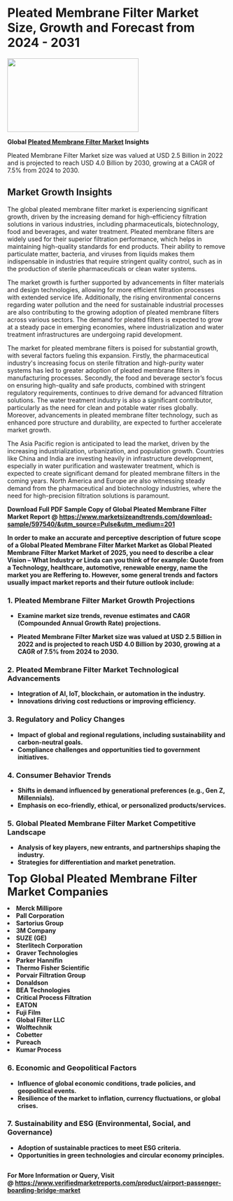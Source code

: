 <H1>Pleated Membrane Filter Market Size, Growth and Forecast from 2024 - 2031</H1><img class="aligncenter size-medium wp-image-584254" src="https://thirdeyenews.in/wp-content/uploads/2024/09/Global-Market-Research-300x168.jpeg" alt="" width="300" height="168" /><p><strong>Global&nbsp;<a href="https://www.marketsizeandtrends.com/download-sample/597540/&amp;utm_source=Pulse&amp;utm_medium=201">Pleated Membrane Filter Market</a> Insights</strong></p><p>Pleated Membrane Filter Market size was valued at USD 2.5 Billion in 2022 and is projected to reach USD 4.0 Billion by 2030, growing at a CAGR of 7.5% from 2024 to 2030.</p><p><h2>Market Growth Insights</h2> <p>The global pleated membrane filter market is experiencing significant growth, driven by the increasing demand for high-efficiency filtration solutions in various industries, including pharmaceuticals, biotechnology, food and beverages, and water treatment. Pleated membrane filters are widely used for their superior filtration performance, which helps in maintaining high-quality standards for end products. Their ability to remove particulate matter, bacteria, and viruses from liquids makes them indispensable in industries that require stringent quality control, such as in the production of sterile pharmaceuticals or clean water systems.</p> <p>The market growth is further supported by advancements in filter materials and design technologies, allowing for more efficient filtration processes with extended service life. Additionally, the rising environmental concerns regarding water pollution and the need for sustainable industrial processes are also contributing to the growing adoption of pleated membrane filters across various sectors. The demand for pleated filters is expected to grow at a steady pace in emerging economies, where industrialization and water treatment infrastructures are undergoing rapid development.</p> <p><strong></strong></p> <p>The market for pleated membrane filters is poised for substantial growth, with several factors fueling this expansion. Firstly, the pharmaceutical industry's increasing focus on sterile filtration and high-purity water systems has led to greater adoption of pleated membrane filters in manufacturing processes. Secondly, the food and beverage sector’s focus on ensuring high-quality and safe products, combined with stringent regulatory requirements, continues to drive demand for advanced filtration solutions. The water treatment industry is also a significant contributor, particularly as the need for clean and potable water rises globally. Moreover, advancements in pleated membrane filter technology, such as enhanced pore structure and durability, are expected to further accelerate market growth.</p> <p>The Asia Pacific region is anticipated to lead the market, driven by the increasing industrialization, urbanization, and population growth. Countries like China and India are investing heavily in infrastructure development, especially in water purification and wastewater treatment, which is expected to create significant demand for pleated membrane filters in the coming years. North America and Europe are also witnessing steady demand from the pharmaceutical and biotechnology industries, where the need for high-precision filtration solutions is paramount.</p> <p><strong></p><p><span class=""><strong>Download Full PDF Sample Copy of Global Pleated Membrane Filter Market Report</strong> @ <a href="https://www.marketsizeandtrends.com/download-sample/597540/&amp;utm_source=Pulse&amp;utm_medium=201" target="_blank">https://www.marketsizeandtrends.com/download-sample/597540/&amp;utm_source=Pulse&amp;utm_medium=201</a></span></p><p>In order to make an accurate and perceptive description of future scope of a Global&nbsp;Pleated Membrane Filter Market Market as Global&nbsp;Pleated Membrane Filter Market Market of 2025, you need to describe a clear Vision &ndash; What Industry or Linda can you think of for example: Quote from a Technology, healthcare, automotive, renewable energy, name the market you are Reffering to. However, some general trends and factors usually impact market reports and their future outlook include:</p><h3>1.&nbsp;<strong>Pleated Membrane Filter Market Growth Projections</strong></h3><ul><li>Examine market size trends, revenue estimates and CAGR (Compounded Annual Growth Rate) projections.</li><li><p>Pleated Membrane Filter Market size was valued at USD 2.5 Billion in 2022 and is projected to reach USD 4.0 Billion by 2030, growing at a CAGR of 7.5% from 2024 to 2030.</p></li></ul><h3>2.&nbsp;<strong>Pleated Membrane Filter Market Technological Advancements</strong></h3><ul><li>Integration of AI, IoT, blockchain, or automation in the industry.</li><li>Innovations driving cost reductions or improving efficiency.</li></ul><h3>3.&nbsp;<strong>Regulatory and Policy Changes</strong></h3><ul><li>Impact of global and regional regulations, including sustainability and carbon-neutral goals.</li><li>Compliance challenges and opportunities tied to government initiatives.</li></ul><h3>4.&nbsp;<strong>Consumer Behavior Trends</strong></h3><ul><li>Shifts in demand influenced by generational preferences (e.g., Gen Z, Millennials).</li><li>Emphasis on eco-friendly, ethical, or personalized products/services.</li></ul><h3>5.&nbsp;<strong>Global Pleated Membrane Filter Market Competitive Landscape</strong></h3><ul><li>Analysis of key players, new entrants, and partnerships shaping the industry.</li><li>Strategies for differentiation and market penetration.</li></ul><p data-pm-slice="1 1 []"><span style="color: inherit; font-family: inherit; font-size: 25px;">Top Global Pleated Membrane Filter Market Companies</span></p><div class="" data-test-id=""><p><li> Merck Millipore</li><li> Pall Corporation</li><li> Sartorius Group</li><li> 3M Company</li><li> SUZE (GE)</li><li> Sterlitech Corporation</li><li> Graver Technologies</li><li> Parker Hannifin</li><li> Thermo Fisher Scientific</li><li> Porvair Filtration Group</li><li> Donaldson</li><li> BEA Technologies</li><li> Critical Process Filtration</li><li> EATON</li><li> Fuji Film</li><li> Global Filter LLC</li><li> Wolftechnik</li><li> Cobetter</li><li> Pureach</li><li> Kumar Process</li></p></div><h3>6.&nbsp;<strong>Economic and Geopolitical Factors</strong></h3><ul><li>Influence of global economic conditions, trade policies, and geopolitical events.</li><li>Resilience of the market to inflation, currency fluctuations, or global crises.</li></ul><h3>7.&nbsp;<strong>Sustainability and ESG (Environmental, Social, and Governance)</strong></h3><ul><li>Adoption of sustainable practices to meet ESG criteria.</li><li>Opportunities in green technologies and circular economy principles.</li></ul><h2><strong style="font-size: 14px;">For More Information or Query, Visit @&nbsp;</strong><a style="background-color: #ffffff; font-size: 14px;" href="https://www.marketsizeandtrends.com/report/pleated-membrane-filter-market/" target="_blank">https://www.verifiedmarketreports.com/product/airport-passenger-boarding-bridge-market</a></h2>
